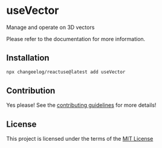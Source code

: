 # useVector

Manage and operate on 3D vectors

Please refer to the documentation for more information.

## Installation

```bash
npx changeelog/reactuse@latest add useVector
```

## Contribution

Yes please! See the [contributing guidelines](/CONTRIBUTING.md) for more details!

## License

This project is licensed under the terms of the [MIT License](/LICENSE)
